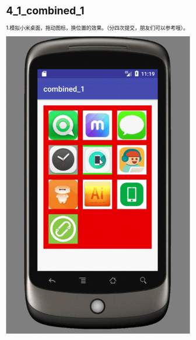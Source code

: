 
# 4_1_combined_1
1.模拟小米桌面，拖动图标，换位置的效果。（分四次提交，朋友们可以参考哦）。

![image](https://github.com/chengxiaobo2/4_1_combined_1/blob/master/combined_1.gif)
